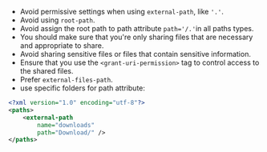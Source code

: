* Avoid permissive settings when using `external-path`, like `'.'`.
* Avoid using `root-path`.
* Avoid assign the root path to path attribute `path='/.'`in all paths types.
* You should make sure that you're only sharing files that are necessary and appropriate to share.
* Avoid sharing sensitive files or files that contain sensitive information.
* Ensure that you use the `<grant-uri-permission>` tag to control access to the shared files.
* Prefer `external-files-path`.
* use specific folders for path attribute:

```xml
<?xml version="1.0" encoding="utf-8"?>
<paths>
    <external-path
        name="downloads"
        path="Download/" />
</paths>
```
